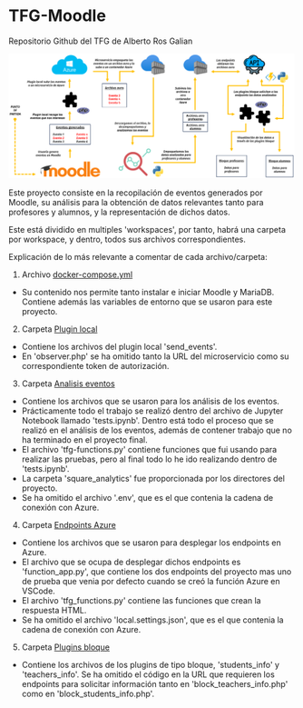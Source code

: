 # TFG-Moodle
Repositorio Github del TFG de Alberto Ros Galian

![alt text](https://github.com/albegalia/TFG-Moodle/blob/main/Diagrama%20visual%20TFG.png "Diagrama visual del proyecto")

Este proyecto consiste en la recopilación de eventos generados por Moodle, su análisis para la obtención de datos relevantes tanto para profesores y alumnos, y la representación de dichos datos.

Este está dividido en multiples 'workspaces', por tanto, habrá una carpeta por workspace, y dentro, todos sus archivos correspondientes.

Explicación de lo más relevante a comentar de cada archivo/carpeta:

1. Archivo [docker-compose.yml](https://github.com/albegalia/TFG-Moodle/blob/main/docker-compose.yml)
- Su contenido nos permite tanto instalar e iniciar Moodle y MariaDB. Contiene además las variables de entorno que se usaron para este proyecto.

2. Carpeta [Plugin local](https://github.com/albegalia/TFG-Moodle/tree/main/Plugin%20local)
- Contiene los archivos del plugin local 'send_events'.
- En 'observer.php' se ha omitido tanto la URL del microservicio como su correspondiente token de autorización.

3. Carpeta [Analisis eventos](https://github.com/albegalia/TFG-Moodle/tree/main/Analisis%20eventos)
- Contiene los archivos que se usaron para los análisis de los eventos. 
- Prácticamente todo el trabajo se realizó dentro del archivo de Jupyter Notebook llamado 'tests.ipynb'. Dentro está todo el proceso que se realizó en el análisis de los eventos, además de contener trabajo que no ha terminado en el proyecto final.
- El archivo 'tfg-functions.py' contiene funciones que fui usando para realizar las pruebas, pero al final todo lo he ido realizando dentro de 'tests.ipynb'.
- La carpeta 'square_analytics' fue proporcionada por los directores del proyecto.
- Se ha omitido el archivo '.env', que es el que contenia la cadena de conexión con Azure.

4. Carpeta [Endpoints Azure](https://github.com/albegalia/TFG-Moodle/tree/main/Endpoints%20Azure)
- Contiene los archivos que se usaron para desplegar los endpoints en Azure.
- El archivo que se ocupa de desplegar dichos endpoints es 'function_app.py', que contiene los dos endpoints del proyecto mas uno de prueba que venia por defecto cuando se creó la función Azure en VSCode.
- El archivo 'tfg_functions.py' contiene las funciones que crean la respuesta HTML.
- Se ha omitido el archivo 'local.settings.json', que es el que contenia la cadena de conexión con Azure.

5. Carpeta [Plugins bloque](https://github.com/albegalia/TFG-Moodle/tree/main/Plugins%20bloque)
- Contiene los archivos de los plugins de tipo bloque, 'students_info' y 'teachers_info'.
Se ha omitido el código en la URL que requieren los endpoints para solicitar información tanto en 'block_teachers_info.php' como en 'block_students_info.php'.
